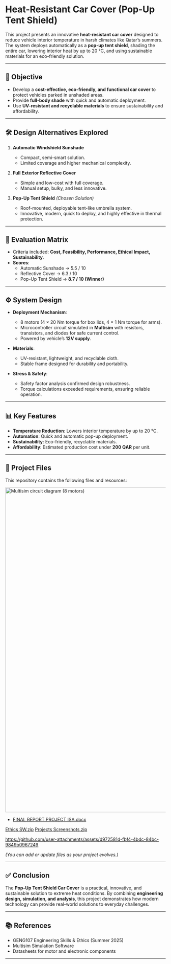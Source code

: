 # Heat-Resistant Car Cover (Pop-Up Tent Shield)

This project presents an innovative **heat-resistant car cover** designed to reduce vehicle interior temperature in harsh climates like Qatar’s summers. The system deploys automatically as a **pop-up tent shield**, shading the entire car, lowering interior heat by up to 20 °C, and using sustainable materials for an eco-friendly solution.

---

## 🎯 Objective
- Develop a **cost-effective, eco-friendly, and functional car cover** to protect vehicles parked in unshaded areas.  
- Provide **full-body shade** with quick and automatic deployment.  
- Use **UV-resistant and recyclable materials** to ensure sustainability and affordability.  

---

## 🛠️ Design Alternatives Explored
1. **Automatic Windshield Sunshade**  
   - Compact, semi-smart solution.  
   - Limited coverage and higher mechanical complexity.  

2. **Full Exterior Reflective Cover**  
   - Simple and low-cost with full coverage.  
   - Manual setup, bulky, and less innovative.  

3. **Pop-Up Tent Shield** *(Chosen Solution)*  
   - Roof-mounted, deployable tent-like umbrella system.  
   - Innovative, modern, quick to deploy, and highly effective in thermal protection.  

---

## 🔬 Evaluation Matrix
- Criteria included: **Cost, Feasibility, Performance, Ethical Impact, Sustainability**.  
- **Scores**:  
  - Automatic Sunshade → 5.5 / 10  
  - Reflective Cover → 6.3 / 10  
  - Pop-Up Tent Shield → **8.7 / 10 (Winner)**  

---

## ⚙️ System Design
- **Deployment Mechanism**:  
  - 8 motors (4 × 20 Nm torque for box lids, 4 × 1 Nm torque for arms).  
  - Microcontroller circuit simulated in **Multisim** with resistors, transistors, and diodes for safe current control.  
  - Powered by vehicle’s **12V supply**.  

- **Materials**:  
  - UV-resistant, lightweight, and recyclable cloth.  
  - Stable frame designed for durability and portability.  

- **Stress & Safety**:  
  - Safety factor analysis confirmed design robustness.  
  - Torque calculations exceeded requirements, ensuring reliable operation.  

---

## 📊 Key Features
- **Temperature Reduction**: Lowers interior temperature by up to 20 °C.  
- **Automation**: Quick and automatic pop-up deployment.  
- **Sustainability**: Eco-friendly, recyclable materials.  
- **Affordability**: Estimated production cost under **200 QAR** per unit.  

---

## 📂 Project Files
This repository contains the following files and resources:

<img width="1918" height="1016" alt="Multisim circuit diagram (8 motors)" src="https://github.com/user-attachments/assets/363b8f4b-03e4-494d-b751-818189788c69" />

-   [FINAL REPORT PROJECT ISA.docx](https://github.com/user-attachments/files/22462208/FINAL.REPORT.PROJECT.ISA.docx)

[Ethics SW.zip](https://github.com/user-attachments/files/22462215/Ethics.SW.zip)
[Projects Screenshots.zip](https://github.com/user-attachments/files/22462227/Projects.Screenshots.zip)


https://github.com/user-attachments/assets/d972581d-fbf4-4bdc-84bc-9849b0967249


*(You can add or update files as your project evolves.)*  

---

## ✅ Conclusion
The **Pop-Up Tent Shield Car Cover** is a practical, innovative, and sustainable solution to extreme heat conditions. By combining **engineering design, simulation, and analysis**, this project demonstrates how modern technology can provide real-world solutions to everyday challenges.  

---

## 📚 References
- GENG107 Engineering Skills & Ethics (Summer 2025)  
- Multisim Simulation Software  
- Datasheets for motor and electronic components  

---
